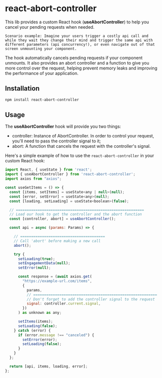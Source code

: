 # react-abort-controller

This lib provides a custom React hook (<b>useAbortController</b>) to help you cancel your pending requests when needed.

```Scenario example: Imagine your users trigger a costly api call and while they wait they change their mind and trigger the same api with different parameters (api concurrency!), or even navigate out of that screen unmounting your component.```

The hook automatically cancels pending requests if your component unmounts. It also provides an abort controller and a function to give you more control over the request, helping prevent memory leaks and improving the performance of your application.


## Installation

```bash
npm install react-abort-controller
```

## Usage

The <b>useAbortController</b> hook will provide you two things:
- controller: Instance of AbortController. In order to control your request, you'll need to pass the controller signal to it;
- abort: A function that cancels the request with the controller's signal.

Here's a simple example of how to use the `react-abort-controller` in your custom React hook:

```jsx
import React, { useState } from 'react';
import { useAbortController } from 'react-abort-controller';
import axios from "axios";

const useGetItems = () => {
  const [items, setItems] = useState<any | null>(null);
  const [error, setError] = useState<any>(null);
  const [loading, setLoading] = useState<boolean>(false);

  // ===========================================================
  // Load our hook to get the controller and the abort function
  const [controller, abort] = useAbortController();

  const api = async (params: Params) => {

    // =======================================
    // Call 'abort' before making a new call
    abort();

    try {
      setLoading(true);
      setEngagementData(null);
      setError(null);

      const response = (await axios.get(
        "https://example-url.com/items",
        {
          params,
          // =========================================================
          // Don't forget to add the controller signal to the request
          signal: controller.current.signal,
        })
      ) as unknown as any;

      setItems(items);
      setLoading(false);
    } catch (error) {
      if (error.message !== "canceled") {
        setError(error);
        setLoading(false);
      }
    }
  };

  return [api, items, loading, error];
};
```
